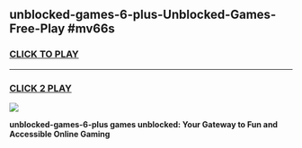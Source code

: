 
## unblocked-games-6-plus-Unblocked-Games-Free-Play #mv66s
<h3>
<a href="https://us.freeplayer.one?title=unblocked-games-6-plus&ref=9M">CLICK TO PLAY</a></h3>
<hr>

<h3>
<a href="https://us.freeplayer.one?title=unblocked-games-6-plus&ref=9M">CLICK 2 PLAY</a>
  
</h3>

<a href="https://us.freeplayer.one?title=unblocked-games-6-plus&ref=9M"><img src="https://clearcache.store/games.png"></a>


**unblocked-games-6-plus games unblocked: Your Gateway to Fun and Accessible Online Gaming**

